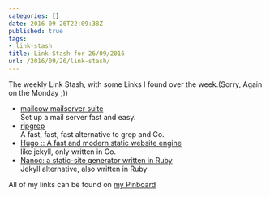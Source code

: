 ```yaml
---
categories: []
date: 2016-09-26T22:09:38Z
published: true
tags:
- link-stash
title: Link-Stash for 26/09/2016
url: /2016/09/26/link-stash/
---
```


The weekly Link Stash, with some Links I found over the week.(Sorry, Again on the Monday ;))

* [mailcow mailserver suite](http://www.mailcow.email/ 'An open source mailserver suite.')   
Set up a mail server fast and easy.
* [ripgrep](http://blog.burntsushi.net/ripgrep/ 'ripgrep is faster than {grep, ag, git grep, ucg, pt, sift} ')   
A fast, fast, fast alternative to grep and Co.
* [Hugo :: A fast and modern static website engine](https://gohugo.io/ 'Hugo, a fast and flexible static site generator built with love by spf13 and friends in Go')   
like jekyll, only written in Go.
* [Nanoc: a static-site generator written in Ruby](http://nanoc.ws/ 'Nanoc is a static-site generator, fit for building anything from a small personal blog to a large corporate web site.')   
Jekyll alternative, also written in Ruby

All of my links can be found on [my Pinboard](https://pinboard.in/u:sangyye/t:link-stash/ 'Sangyyes Pinboard: Link Stash' )
